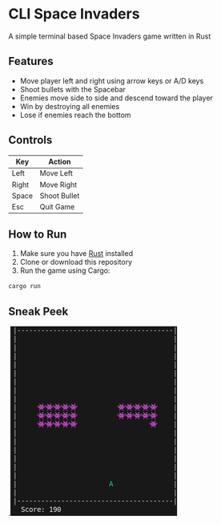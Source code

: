 

# CLI Space Invaders

A simple terminal based Space Invaders game written in Rust 

## Features

* Move player left and right using arrow keys or A/D keys
* Shoot bullets with the Spacebar
* Enemies move side to side and descend toward the player
* Win by destroying all enemies
* Lose if enemies reach the bottom

## Controls

| Key        | Action       |
| ---------- | ------------ |
| Left       | Move Left    |
| Right      | Move Right   |
| Space      | Shoot Bullet |
| Esc        | Quit Game    |

## How to Run

1. Make sure you have [Rust](https://rustup.rs/) installed
2. Clone or download this repository
3. Run the game using Cargo:

```bash
cargo run
```

## Sneak Peek

.![Gameplay screenshot](assets/gameplay.png)


